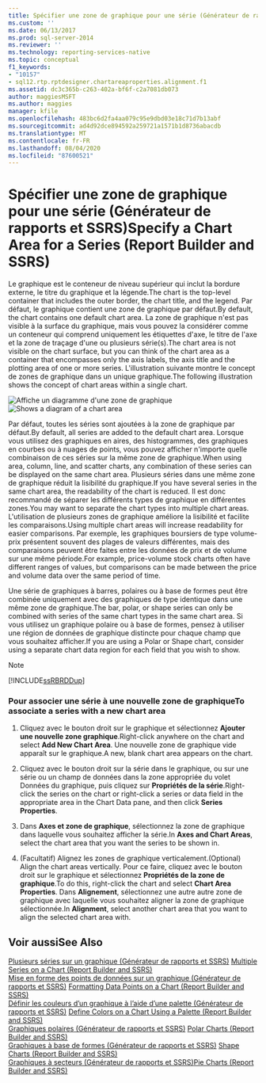 ```yaml
---
title: Spécifier une zone de graphique pour une série (Générateur de rapports et SSRS) | Microsoft Docs
ms.custom: ''
ms.date: 06/13/2017
ms.prod: sql-server-2014
ms.reviewer: ''
ms.technology: reporting-services-native
ms.topic: conceptual
f1_keywords:
- "10157"
- sql12.rtp.rptdesigner.chartareaproperties.alignment.f1
ms.assetid: dc3c365b-c263-402a-bf6f-c2a7081db073
author: maggiesMSFT
ms.author: maggies
manager: kfile
ms.openlocfilehash: 483bc6d2fa4aa079c95e9dbd03e18c71d7b13abf
ms.sourcegitcommit: ad4d92dce894592a259721a1571b1d8736abacdb
ms.translationtype: MT
ms.contentlocale: fr-FR
ms.lasthandoff: 08/04/2020
ms.locfileid: "87600521"
---
```

# <a name="specify-a-chart-area-for-a-series-report-builder-and-ssrs"></a><span data-ttu-id="28f93-102">Spécifier une zone de graphique pour une série (Générateur de rapports et SSRS)</span><span class="sxs-lookup"><span data-stu-id="28f93-102">Specify a Chart Area for a Series (Report Builder and SSRS)</span></span>
  <span data-ttu-id="28f93-103">Le graphique est le conteneur de niveau supérieur qui inclut la bordure externe, le titre du graphique et la légende.</span><span class="sxs-lookup"><span data-stu-id="28f93-103">The chart is the top-level container that includes the outer border, the chart title, and the legend.</span></span> <span data-ttu-id="28f93-104">Par défaut, le graphique contient une zone de graphique par défaut.</span><span class="sxs-lookup"><span data-stu-id="28f93-104">By default, the chart contains one default chart area.</span></span> <span data-ttu-id="28f93-105">La zone de graphique n'est pas visible à la surface du graphique, mais vous pouvez la considérer comme un conteneur qui comprend uniquement les étiquettes d'axe, le titre de l'axe et la zone de traçage d'une ou plusieurs série(s).</span><span class="sxs-lookup"><span data-stu-id="28f93-105">The chart area is not visible on the chart surface, but you can think of the chart area as a container that encompasses only the axis labels, the axis title and the plotting area of one or more series.</span></span> <span data-ttu-id="28f93-106">L'illustration suivante montre le concept de zones de graphique dans un unique graphique.</span><span class="sxs-lookup"><span data-stu-id="28f93-106">The following illustration shows the concept of chart areas within a single chart.</span></span>  
  
 <span data-ttu-id="28f93-107">![Affiche un diagramme d'une zone de graphique](../media/chartareasdiagram.gif "Affiche un diagramme d'une zone de graphique")</span><span class="sxs-lookup"><span data-stu-id="28f93-107">![Shows a diagram of a chart area](../media/chartareasdiagram.gif "Shows a diagram of a chart area")</span></span>  
  
 <span data-ttu-id="28f93-108">Par défaut, toutes les séries sont ajoutées à la zone de graphique par défaut.</span><span class="sxs-lookup"><span data-stu-id="28f93-108">By default, all series are added to the default chart area.</span></span> <span data-ttu-id="28f93-109">Lorsque vous utilisez des graphiques en aires, des histogrammes, des graphiques en courbes ou à nuages de points, vous pouvez afficher n'importe quelle combinaison de ces séries sur la même zone de graphique.</span><span class="sxs-lookup"><span data-stu-id="28f93-109">When using area, column, line, and scatter charts, any combination of these series can be displayed on the same chart area.</span></span> <span data-ttu-id="28f93-110">Plusieurs séries dans une même zone de graphique réduit la lisibilité du graphique.</span><span class="sxs-lookup"><span data-stu-id="28f93-110">If you have several series in the same chart area, the readability of the chart is reduced.</span></span> <span data-ttu-id="28f93-111">Il est donc recommandé de séparer les différents types de graphique en différentes zones.</span><span class="sxs-lookup"><span data-stu-id="28f93-111">You may want to separate the chart types into multiple chart areas.</span></span> <span data-ttu-id="28f93-112">L'utilisation de plusieurs zones de graphique améliore la lisibilité et facilite les comparaisons.</span><span class="sxs-lookup"><span data-stu-id="28f93-112">Using multiple chart areas will increase readability for easier comparisons.</span></span> <span data-ttu-id="28f93-113">Par exemple, les graphiques boursiers de type volume-prix présentent souvent des plages de valeurs différentes, mais des comparaisons peuvent être faites entre les données de prix et de volume sur une même période.</span><span class="sxs-lookup"><span data-stu-id="28f93-113">For example, price-volume stock charts often have different ranges of values, but comparisons can be made between the price and volume data over the same period of time.</span></span>  
  
 <span data-ttu-id="28f93-114">Une série de graphiques à barres, polaires ou à base de formes peut être combinée uniquement avec des graphiques de type identique dans une même zone de graphique.</span><span class="sxs-lookup"><span data-stu-id="28f93-114">The bar, polar, or shape series can only be combined with series of the same chart types in the same chart area.</span></span> <span data-ttu-id="28f93-115">Si vous utilisez un graphique polaire ou à base de formes, pensez à utiliser une région de données de graphique distincte pour chaque champ que vous souhaitez afficher.</span><span class="sxs-lookup"><span data-stu-id="28f93-115">If you are using a Polar or Shape chart, consider using a separate chart data region for each field that you wish to show.</span></span>  
  
> [!NOTE]  
>  [!INCLUDE[ssRBRDDup](../../includes/ssrbrddup-md.md)]  
  
### <a name="to-associate-a-series-with-a-new-chart-area"></a><span data-ttu-id="28f93-116">Pour associer une série à une nouvelle zone de graphique</span><span class="sxs-lookup"><span data-stu-id="28f93-116">To associate a series with a new chart area</span></span>  
  
1.  <span data-ttu-id="28f93-117">Cliquez avec le bouton droit sur le graphique et sélectionnez **Ajouter une nouvelle zone graphique**.</span><span class="sxs-lookup"><span data-stu-id="28f93-117">Right-click anywhere on the chart and select **Add New Chart Area**.</span></span> <span data-ttu-id="28f93-118">Une nouvelle zone de graphique vide apparaît sur le graphique.</span><span class="sxs-lookup"><span data-stu-id="28f93-118">A new, blank chart area appears on the chart.</span></span>  
  
2.  <span data-ttu-id="28f93-119">Cliquez avec le bouton droit sur la série dans le graphique, ou sur une série ou un champ de données dans la zone appropriée du volet Données du graphique, puis cliquez sur **Propriétés de la série**.</span><span class="sxs-lookup"><span data-stu-id="28f93-119">Right-click the series on the chart or right-click a series or data field in the appropriate area in the Chart Data pane, and then click **Series Properties**.</span></span>  
  
3.  <span data-ttu-id="28f93-120">Dans **Axes et zone de graphique**, sélectionnez la zone de graphique dans laquelle vous souhaitez afficher la série.</span><span class="sxs-lookup"><span data-stu-id="28f93-120">In **Axes and Chart Areas**, select the chart area that you want the series to be shown in.</span></span>  
  
4.  <span data-ttu-id="28f93-121">(Facultatif) Alignez les zones de graphique verticalement.</span><span class="sxs-lookup"><span data-stu-id="28f93-121">(Optional) Align the chart areas vertically.</span></span> <span data-ttu-id="28f93-122">Pour ce faire, cliquez avec le bouton droit sur le graphique et sélectionnez **Propriétés de la zone de graphique**.</span><span class="sxs-lookup"><span data-stu-id="28f93-122">To do this, right-click the chart and select **Chart Area Properties**.</span></span> <span data-ttu-id="28f93-123">Dans **Alignement**, sélectionnez une autre autre zone de graphique avec laquelle vous souhaitez aligner la zone de graphique sélectionnée.</span><span class="sxs-lookup"><span data-stu-id="28f93-123">In **Alignment**, select another chart area that you want to align the selected chart area with.</span></span>  
  
## <a name="see-also"></a><span data-ttu-id="28f93-124">Voir aussi</span><span class="sxs-lookup"><span data-stu-id="28f93-124">See Also</span></span>  
 <span data-ttu-id="28f93-125">[Plusieurs séries sur un graphique &#40;Générateur de rapports et SSRS&#41;](multiple-series-on-a-chart-report-builder-and-ssrs.md) </span><span class="sxs-lookup"><span data-stu-id="28f93-125">[Multiple Series on a Chart &#40;Report Builder and SSRS&#41;](multiple-series-on-a-chart-report-builder-and-ssrs.md) </span></span>  
 <span data-ttu-id="28f93-126">[Mise en forme des points de données sur un graphique &#40;Générateur de rapports et SSRS&#41;](formatting-data-points-on-a-chart-report-builder-and-ssrs.md) </span><span class="sxs-lookup"><span data-stu-id="28f93-126">[Formatting Data Points on a Chart &#40;Report Builder and SSRS&#41;](formatting-data-points-on-a-chart-report-builder-and-ssrs.md) </span></span>  
 <span data-ttu-id="28f93-127">[Définir les couleurs d’un graphique à l’aide d’une palette &#40;Générateur de rapports et SSRS&#41;](define-colors-on-a-chart-using-a-palette-report-builder-and-ssrs.md) </span><span class="sxs-lookup"><span data-stu-id="28f93-127">[Define Colors on a Chart Using a Palette &#40;Report Builder and SSRS&#41;](define-colors-on-a-chart-using-a-palette-report-builder-and-ssrs.md) </span></span>  
 <span data-ttu-id="28f93-128">[Graphiques polaires &#40;Générateur de rapports et SSRS&#41;](charts-report-builder-and-ssrs.md) </span><span class="sxs-lookup"><span data-stu-id="28f93-128">[Polar Charts &#40;Report Builder and SSRS&#41;](charts-report-builder-and-ssrs.md) </span></span>  
 <span data-ttu-id="28f93-129">[Graphiques à base de formes &#40;Générateur de rapports et SSRS&#41;](shape-charts-report-builder-and-ssrs.md) </span><span class="sxs-lookup"><span data-stu-id="28f93-129">[Shape Charts &#40;Report Builder and SSRS&#41;](shape-charts-report-builder-and-ssrs.md) </span></span>  
 [<span data-ttu-id="28f93-130">Graphiques à secteurs (Générateur de rapports et SSRS)</span><span class="sxs-lookup"><span data-stu-id="28f93-130">Pie Charts &#40;Report Builder and SSRS&#41;</span></span>](pie-charts-report-builder-and-ssrs.md)  
  
  
